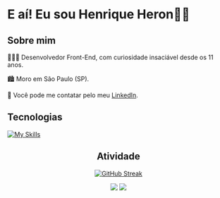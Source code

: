 # E aí! Eu sou Henrique Heron👋🏻
## **Sobre mim**

🧑🏻‍💻 Desenvolvedor Front-End, com curiosidade insaciável desde os 11 anos.

🏙️ Moro em São Paulo (SP).

📨 Você pode me contatar pelo meu [LinkedIn](https://www.linkedin.com/in/henrique-heron/).

## **Tecnologias**

[![My Skills](https://skillicons.dev/icons?i=html,css,js,git,linux)](https://skillicons.dev)

<div align="center">
  
## **Atividade**
  
</div>

<div align="center">
  
[![GitHub Streak](https://streak-stats.demolab.com?user=autotelico&locale=pt_BR)](https://git.io/streak-stats)

![](http://github-profile-summary-cards.vercel.app/api/cards/stats?username=autotelico&theme=default) ![](http://github-profile-summary-cards.vercel.app/api/cards/most-commit-language?username=autotelico&theme=default)

</div>


<!--
**autotelico/autotelico** is a ✨ _special_ ✨ repository because its `README.md` (this file) appears on your GitHub profile.

Here are some ideas to get you started:

- 🔭 I’m currently working on ...
- 🌱 I’m currently learning ...
- 👯 I’m looking to collaborate on ...
- 🤔 I’m looking for help with ...
- 💬 Ask me about ...
- 📫 How to reach me: ...
- 😄 Pronouns: ...
- ⚡ Fun fact: ...
-->
